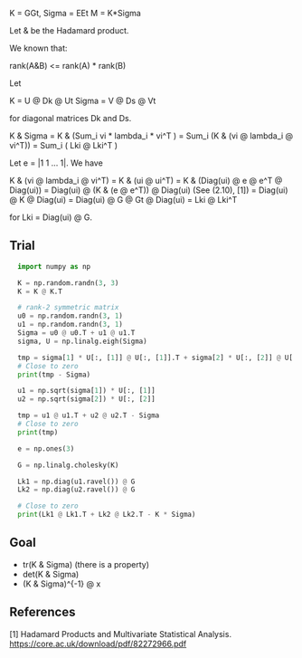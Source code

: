 K = GGt, Sigma = EEt
M = K*Sigma

Let & be the Hadamard product.

We known that:

  rank(A&B) <= rank(A) * rank(B)

Let

  K     = U @ Dk @ Ut
  Sigma = V @ Ds @ Vt

for diagonal matrices Dk and Ds.

K & Sigma = K & (Sum_i vi * lambda_i * vi^T ) = Sum_i (K & (vi @ lambda_i @ vi^T))
                                              = Sum_i ( Lki @ Lki^T )

Let e = |1 1 ... 1|. We have

  K & (vi @ lambda_i @ vi^T) = K & (ui @ ui^T)
                             = K & (Diag(ui) @ e @ e^T @ Diag(ui))
                             = Diag(ui) @ (K & (e @ e^T)) @ Diag(ui) (See (2.10), [1])
                             = Diag(ui) @ K @ Diag(ui)
                             = Diag(ui) @ G @ Gt @ Diag(ui)
                             = Lki @ Lki^T

for Lki = Diag(ui) @ G.

Trial
-----

```python
  import numpy as np

  K = np.random.randn(3, 3)
  K = K @ K.T

  # rank-2 symmetric matrix
  u0 = np.random.randn(3, 1)
  u1 = np.random.randn(3, 1)
  Sigma = u0 @ u0.T + u1 @ u1.T
  sigma, U = np.linalg.eigh(Sigma)

  tmp = sigma[1] * U[:, [1]] @ U[:, [1]].T + sigma[2] * U[:, [2]] @ U[:, [2]].T
  # Close to zero
  print(tmp - Sigma)

  u1 = np.sqrt(sigma[1]) * U[:, [1]]
  u2 = np.sqrt(sigma[2]) * U[:, [2]]

  tmp = u1 @ u1.T + u2 @ u2.T - Sigma
  # Close to zero
  print(tmp)

  e = np.ones(3)

  G = np.linalg.cholesky(K)

  Lk1 = np.diag(u1.ravel()) @ G
  Lk2 = np.diag(u2.ravel()) @ G

  # Close to zero
  print(Lk1 @ Lk1.T + Lk2 @ Lk2.T - K * Sigma)
```

Goal
----

- tr(K & Sigma) (there is a property)
- det(K & Sigma)
- (K & Sigma)^{-1} @ x

References
----------

[1] Hadamard Products and Multivariate Statistical Analysis.
    https://core.ac.uk/download/pdf/82272966.pdf
